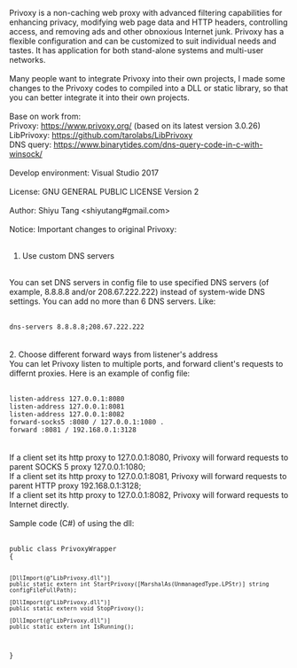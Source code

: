 Privoxy is a non-caching web proxy with advanced filtering capabilities for enhancing privacy, modifying web page data and HTTP headers, controlling access, and removing ads and other obnoxious Internet junk. Privoxy has a flexible configuration and can be customized to suit individual needs and tastes. It has application for both stand-alone systems and multi-user networks.<br/>
<br/>
Many people want to integrate Privoxy into their own projects, I made some changes to the Privoxy codes to compiled into a DLL or static library, so that you can better integrate it into their own projects.<br/>
<br/>
Base on work from:
<br/>
Privoxy: https://www.privoxy.org/ (based on its latest version 3.0.26)
<br/>
LibPrivoxy: https://github.com/tarolabs/LibPrivoxy
<br/>
DNS query: https://www.binarytides.com/dns-query-code-in-c-with-winsock/
<br/>
<br/>
Develop environment: Visual Studio 2017<br/>
<br/>
License: GNU GENERAL PUBLIC LICENSE Version 2
<br/>
<br/>
Author: Shiyu Tang <shiyutang#gmail.com>
<br/>
<br/>
Notice: Important changes to original Privoxy:
<br/>
<br/>
1. Use custom DNS servers
<br />
You can set DNS servers in config file to use specified DNS servers (of example, 8.8.8.8 and/or 208.67.222.222) instead of system-wide DNS settings. You can add no more than 6 DNS servers. Like:
<br/>
<br/>
<code>
dns-servers 8.8.8.8;208.67.222.222
</code>
<br/>
<br/>
2. Choose different forward ways from listener's address
<br/>
You can let Privoxy listen to multiple ports, and forward client's requests to differnt proxies. Here is an example of config file:
<br/>
<br/>
<code>
listen-address 127.0.0.1:8080
listen-address 127.0.0.1:8081
listen-address 127.0.0.1:8082
forward-socks5 :8080 / 127.0.0.1:1080 .
forward :8081 / 192.168.0.1:3128
</code>
<br/>
<br/>
If a client set its http proxy to 127.0.0.1:8080, Privoxy will forward requests to parent SOCKS 5 proxy 127.0.0.1:1080;
<br/>
If a client set its http proxy to 127.0.0.1:8081, Privoxy will forward requests to parent HTTP proxy 192.168.0.1:3128;
<br/>
If a client set its http proxy to 127.0.0.1:8082, Privoxy will forward requests to Internet directly.
<br/>
<br/>
Sample code (C#) of using the dll:
<br/>
<br/>
<code>
public class PrivoxyWrapper
{

    [DllImport(@"LibPrivoxy.dll")]
    public static extern int StartPrivoxy([MarshalAs(UnmanagedType.LPStr)] string configFileFullPath);

    [DllImport(@"LibPrivoxy.dll")]
    public static extern void StopPrivoxy();

	[DllImport(@"LibPrivoxy.dll")]
    public static extern int IsRunning();
}
</code>